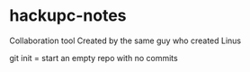 # hackupc-notes

Collaboration tool
Created by the same guy who created Linus

git init = start an empty repo with no commits
